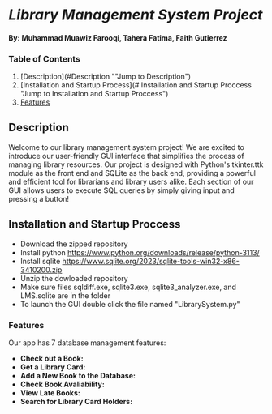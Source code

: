# *Library Management System Project*
#### By: Muhammad Muawiz Farooqi, Tahera Fatima, Faith Gutierrez
### Table of Contents
1. [Description](#Description ""Jump to Description")
2. [Installation and Startup Process](# Installation and Startup Proccess "Jump to Installation and Startup Proccess") 
3. [Features](#Features "Jump to features")
  

## Description 

Welcome to our library management system project! We are excited to introduce our user-friendly GUI interface that simplifies the process of managing library resources. Our project is designed with Python's tkinter.ttk module as the front end and SQLite as the back end, providing a powerful and efficient tool for librarians and library users alike. Each section of our GUI allows users to execute SQL queries by simply giving input and pressing a button!


## Installation and Startup Proccess 
- Download the zipped repository
- Install python https://www.python.org/downloads/release/python-3113/
- Install sqlite https://www.sqlite.org/2023/sqlite-tools-win32-x86-3410200.zip
- Unzip the dowloaded repository
- Make sure files sqldiff.exe, sqlite3.exe, sqlite3_analyzer.exe, and LMS.sqlite are in the folder
- To launch the GUI double click the file named "LibrarySystem.py"


### Features
Our app has 7 database management features:
- **Check out a Book:**
- **Get a Library Card:**
- **Add a New Book to the Database:**
- **Check Book Avaliability:**
- **View Late Books:**
- **Search for Library Card Holders:**

